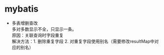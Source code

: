 # mybatis

- 多表增删查改  
  多对多数显示不全，只显示一条。  
  原因：关联查询时字段重复   
  解决方法：1. 删除重复字段 2. 对重复字段使用别名（需要修改resultMap中对应的别名）  

